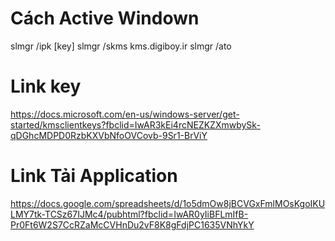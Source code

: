 # Cách Active Windown
slmgr /ipk [key]
slmgr /skms kms.digiboy.ir
slmgr /ato

# Link key
https://docs.microsoft.com/en-us/windows-server/get-started/kmsclientkeys?fbclid=IwAR3kEi4rcNEZKZXmwbySk-qDGhcMDPD0RzbKXVbNfoOVCovb-9Sr1-BrViY

# Link Tải Application
https://docs.google.com/spreadsheets/d/1o5dmOw8jBCVGxFmlMOsKgoIKULMY7tk-TCSz67IJMc4/pubhtml?fbclid=IwAR0yIiBFLmIfB-Pr0Ft6W2S7CcRZaMcCVHnDu2vF8K8gFdjPC1635VNhYkY
